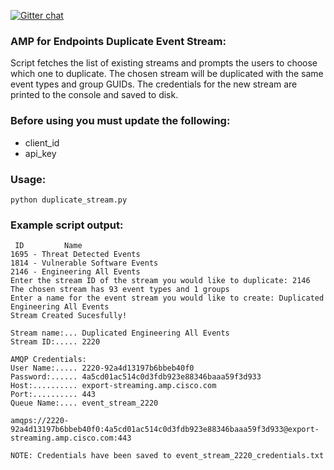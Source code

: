 [![Gitter chat](https://img.shields.io/badge/gitter-join%20chat-brightgreen.svg)](https://gitter.im/CiscoSecurity/AMP-for-Endpoints "Gitter chat")

### AMP for Endpoints Duplicate Event Stream:

Script fetches the list of existing streams and prompts the users to choose which one to duplicate. The chosen stream will be duplicated with the same event types and group GUIDs. The credentials for the new stream are printed to the console and saved to disk.

### Before using you must update the following:
- client_id 
- api_key

### Usage:
```
python duplicate_stream.py
```

### Example script output:  
```
 ID         Name
1695 - Threat Detected Events
1814 - Vulnerable Software Events
2146 - Engineering All Events
Enter the stream ID of the stream you would like to duplicate: 2146
The chosen stream has 93 event types and 1 groups
Enter a name for the event stream you would like to create: Duplicated Engineering All Events
Stream Created Sucesfully!

Stream name:... Duplicated Engineering All Events
Stream ID:..... 2220

AMQP Credentials:
User Name:..... 2220-92a4d13197b6bbeb40f0
Password:...... 4a5cd01ac514c0d3fdb923e88346baaa59f3d933
Host:.......... export-streaming.amp.cisco.com
Port:.......... 443
Queue Name:.... event_stream_2220

amqps://2220-92a4d13197b6bbeb40f0:4a5cd01ac514c0d3fdb923e88346baaa59f3d933@export-streaming.amp.cisco.com:443

NOTE: Credentials have been saved to event_stream_2220_credentials.txt
```
